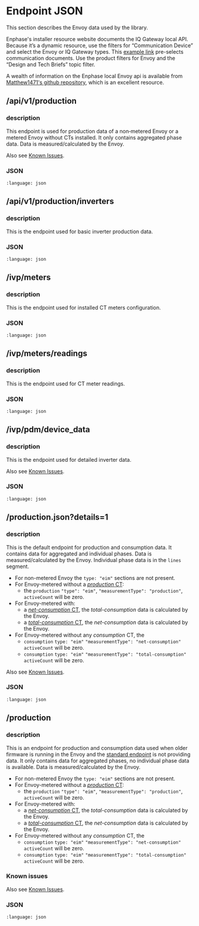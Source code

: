 # Endpoint JSON

This section describes the Envoy data used by the library.

Enphase's installer resource website documents the IQ Gateway local API. Because it’s a dynamic resource, use the filters for “Communication Device” and select the Envoy or IQ Gateway types. This [example link](https://enphase.com/installers/resources/documentation/communication) pre-selects communication documents. Use the product filters for Envoy and the “Design and Tech Briefs” topic filter.

A wealth of information on the Enphase local Envoy api is available from [Matthew1471's github repository](https://github.com/Matthew1471/Enphase-API), which is an excellent resource.

## /api/v1/production

### description

This endpoint is used for production data of a non‑metered Envoy or a metered Envoy without CTs installed. It only contains aggregated phase data. Data is measured/calculated by the Envoy.

Also see [Known Issues](known_issues.md#production--consumption-data).

### JSON

```{literalinclude} ./json_data/api_v1_production.json
:language: json
```

## /api/v1/production/inverters

### description

This is the endpoint used for basic inverter production data.

### JSON

```{literalinclude} ./json_data/api_v1_production_inverters.json
:language: json

```

## /ivp/meters

### description

This is the endpoint used for installed CT meters configuration.

### JSON

```{literalinclude} ./json_data/ivp_meters.json
:language: json

```

## /ivp/meters/readings

### description

This is the endpoint used for CT meter readings.

### JSON

```{literalinclude} ./json_data/ivp_meters_readings.json
:language: json

```

## /ivp/pdm/device_data

### description

This is the endpoint used for detailed inverter data.

Also see [Known Issues](known_issues.md#inverter-device-data).

### JSON

```{literalinclude} ./json_data/ivp_pdm_device_data.json
:language: json

```

## /production.json?details=1

### description

This is the default endpoint for production and consumption data. It contains data for aggregated and individual phases. Data is measured/calculated by the Envoy. Individual phase data is in the `lines` segment.

- For non-metered Envoy the `type: "eim"` sections are not present.
- For Envoy-metered without a [_production_ CT](data_ctmeter.md#ct-model):
  - the `production` `"type": "eim"`, `"measurementType": "production"`, `activeCount` will be zero.
- For Envoy-metered with:
  - a [_net-consumption_ CT](data_ctmeter.md#ct-model), the _total-consumption_ data is calculated by the Envoy.
  - a [_total-consumption_ CT](data_ctmeter.md#ct-model), the _net-consumption_ data is calculated by the Envoy.
- For Envoy-metered without any _consumption_ CT, the
  - `consumption` `type: "eim"` `"measurementType": "net-consumption"` `activeCount` will be zero.
  - `consumption` `type: "eim"` `"measurementType": "total-consumption"` `activeCount` will be zero.

Also see [Known Issues](known_issues.md#production--consumption-data).

### JSON

```{literalinclude} ./json_data/production_details.json
:language: json

```

## /production

### description

This is an endpoint for production and consumption data used when older firmware is running in the Envoy and the [standard endpoint](#productionjsondetails1) is not providing data. It only contains data for aggregated phases, no individual phase data is available. Data is measured/calculated by the Envoy.

- For non-metered Envoy the `type: "eim"` sections are not present.
- For Envoy-metered without a [_production_ CT](data_ctmeter.md#ct-model):
  - the `production` `"type": "eim"`, `"measurementType": "production"`, `activeCount` will be zero.
- For Envoy-metered with:
  - a [_net-consumption_ CT](data_ctmeter.md#ct-model), the _total-consumption_ data is calculated by the Envoy.
  - a [_total-consumption_ CT](data_ctmeter.md#ct-model), the _net-consumption_ data is calculated by the Envoy.
- For Envoy-metered without any _consumption_ CT, the
  - `consumption` `type: "eim"` `"measurementType": "net-consumption"` `activeCount` will be zero.
  - `consumption` `type: "eim"` `"measurementType": "total-consumption"` `activeCount` will be zero.

### Known issues

Also see [Known Issues](known_issues.md#production--consumption-data).

### JSON

```{literalinclude} ./json_data/production.json
:language: json

```
